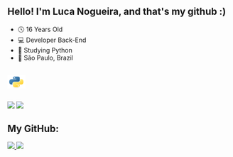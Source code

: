 ## Hello! I'm Luca Nogueira, and that's my github :)

- 🕓 16 Years Old 
- 💻 Developer Back-End
- 🐍 Studying Python
- 📍 São Paulo, Brazil

<div style="display: inline_block"><br>
    <img align="center" alt="Luca-Python" height="30" width="40" src="https://raw.githubusercontent.com/devicons/devicon/master/icons/python/python-original.svg">
</div>
  
  ##
 
<div> 
  <a href = "mailto:lucanogueira.desouza@gmail.com"><img src="https://img.shields.io/badge/-Gmail-%23333?style=for-the-badge&logo=gmail&logoColor=white" target="_blank"></a>
  <a href="https://www.linkedin.com/in/luca-nogueira-de-souza-26768135a/" target="_blank"><img src="https://img.shields.io/badge/-LinkedIn-%230077B5?style=for-the-badge&logo=linkedin&logoColor=white" target="_blank"></a> 
  
</div>


## **My GitHub:**

<div>
<a href="https://github.com/lhnl007hm">
<img height="180em" src="https://github-readme-stats.vercel.app/api/top-langs/?username=lucanogueirasouza&layout=compact&langs_count=7&theme=midnight-purple"/>
<img height="180em" src="https://github-readme-stats.vercel.app/api?username=lucanogueirasouza&show_icons=true&theme=midnight-purple"/>
</div>
